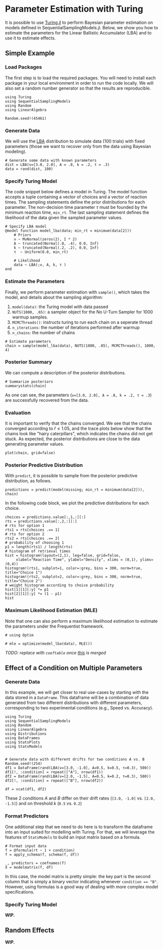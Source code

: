 # Parameter Estimation with Turing


It is possible to use [Turing.jl](https://turinglang.org/stable/) to perform Bayesian parameter estimation on models defined in SequentialSamplingModels.jl. Below, we show you how to estimate the parameters for the Linear Ballistic Accumulator (LBA) and to use it to estimate effects.




## Simple Example

### Load Packages

The first step is to load the required packages. You will need to install each package in your local
environment in order to run the code locally. We will also set a random number generator so that the results are reproducible.

```@example Turing
using Turing
using SequentialSamplingModels
using Random
using LinearAlgebra

Random.seed!(45461)
```

### Generate Data

We will use the [LBA](https://itsdfish.github.io/SequentialSamplingModels.jl/dev/lba/) distribution to simulate data (100 trials) with fixed parameters (those we want to recover only from the data using Bayesian modeling).

```@example Turing
# Generate some data with known parameters
dist = LBA(ν=[3.0, 2.0], A = .8, k = .2, τ = .3)
data = rand(dist, 100)
```

### Specify Turing Model

The code snippet below defines a model in Turing. The model function accepts a tuple containing
a vector of choices and a vector of reaction times. The sampling statements define the prior distributions for each parameter. The non-decision time parameter $\tau$ must be founded by the minimum reaction time, `min_rt`. The last sampling statement defines the likelihood of the data given the sampled parameter values.

```@example Turing
# Specify LBA model
@model function model_lba(data; min_rt = minimum(data[2]))
    # Priors
    ν ~ MvNormal(zeros(2), I * 2)
    A ~ truncated(Normal(.8, .4), 0.0, Inf)
    k ~ truncated(Normal(.2, .2), 0.0, Inf)
    τ  ~ Uniform(0.0, min_rt)

    # Likelihood
    data ~ LBA(;ν, A, k, τ )
end
```


### Estimate the Parameters

Finally, we perform parameter estimation with `sample()`, which takes the model, and details about the sampling algorithm:

1. `model(data)`: the Turing model with data passed
2. `NUTS(1000, .65)`: a sampler object for the No U-Turn Sampler for 1000 warmup samples.
3. `MCMCThreads()`: instructs turing to run each chain on a seperate thread
4. `n_iterations`: the number of iterations performed after warmup
5. `n_chains`: the number of chains

```@example Turing
# Estimate parameters
chain = sample(model_lba(data), NUTS(1000, .85), MCMCThreads(), 1000, 4)
```

### Posterior Summary

We can compute a description of the posterior distributions.

```@example Turing
# Summarize posteriors
summarystats(chain)
```

As one can see, the parameters (`ν=[3.0, 2.0], A = .8, k = .2, τ = .3`) are successfully recovered from the data.


### Evaluation

It is important to verify that the chains converged. We see that the chains converged according to $\hat{r} \leq 1.05$, and the trace plots below show that the chains look like "hairy caterpillars", which indicates the chains did not get stuck. As expected, the posterior distributions are close to the data generating parameter values.

```@example Turing
plot(chain, grid=false)
```

### Posterior Predictive Distribution

With `predict`, it is possible to sample from the posterior predictive distribution, as follows.
```@example Turing
predictions = predict(model(missing; min_rt = minimum(data[2])), chain)
```
In the following code block, we plot the predictive distributions for each choice.
```@example Turing
choices = predictions.value[:,1,:][:]
rts = predictions.value[:,2,:][:]
# rts for option 1
rts1 = rts[choices .== 1]
# rts for option 2
rts2 = rts[choices .== 2]
# probability of choosing 1
p1 = length(rts1) / length(rts)
# histogram of retrieval times
hist = histogram(layout=(2,1), leg=false, grid=false,
     xlabel="Reaction Time", ylabel="Density", xlims = (0,1), ylims=(0,4))
histogram!(rts1, subplot=1, color=:grey, bins = 300, norm=true, title="Choice 1")
histogram!(rts2, subplot=2, color=:grey, bins = 300, norm=true, title="Choice 2")
# weight histogram according to choice probability
hist[1][1][:y] *= p1
hist[2][1][:y] *= (1 - p1)
hist
```

### Maximum Likelihood Estimation (MLE)

Note that one can also perform a maximum likelihood estimation to estimate the parameters under the Frequentist framework.

```@example Turing
# using Optim

# mle = optimize(model_lba(data), MLE())
```

*TODO: replace with `coeftable` once [this](https://github.com/TuringLang/Turing.jl/) is merged*


## Effect of a Condition on Multiple Parameters

### Generate Data

In this example, we will get closer to real use-cases by starting with the data stored in a `DataFrame`. This dataframe will be a combination of data generated from two different distributions with different parameters, corresponding to two experimental conditions (e.g., Speed vs. Accuracy).

```@example Turing
using Turing
using SequentialSamplingModels
using Random
using LinearAlgebra
using Distributions
using DataFrames
using StatsPlots
using StatsModels


# Generate data with different drifts for two conditions A vs. B
Random.seed!(254)
df1 = DataFrame(rand(LBA(ν=[3.0, -1.0], A=0.5, k=0.5, τ=0.3), 500))
df1[!, :condition] = repeat(["A"], nrow(df1))
df2 = DataFrame(rand(LBA(ν=[2.0, -1.5], A=0.5, k=0.2, τ=0.3), 500))
df2[!, :condition] = repeat(["B"], nrow(df2))

df = vcat(df1, df2)
```

These 2 conditions *A* and *B* differ on their drift rates (`[3.0, -1.0]` vs. `[2.0, -1.5]`) and on threshold *k* (`0.5` vs. `0.2`)

### Format Predictors

One additional step that we need to do here is to transform the dataframe into an input suited for modelling with Turing. For that, we will leverage the features of `StatsModels` to build an input matrix based on a formula.

```@example Turing
# Format input data
f = @formula(rt ~ 1 + condition)
f = apply_schema(f, schema(f, df))

_, predictors = coefnames(f)
X = modelmatrix(f, df)
```

In this case, the model matrix is pretty simple: the key part is the second column that is simply a binary vector indicating whenever `condition == "B"`. However, using formulas is a good way of dealing with more complex model specifications.

### Specify Turing Model



**WIP.**


## Random Effects

**WIP.**
